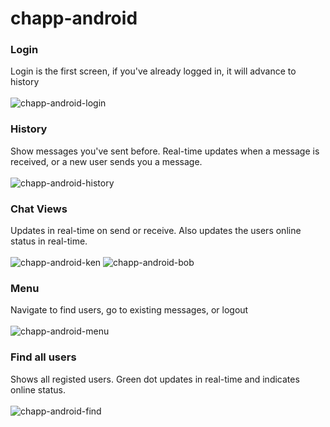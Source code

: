 # chapp-android
### Login
Login is the first screen, if you've already logged in, it will advance to history</br></br>
![chapp-android-login](https://github.com/user-attachments/assets/4a71c01b-2dfc-47f6-b3b3-dc135648cdc3)

### History
Show messages you've sent before.  Real-time updates when a message is received, or a new user sends you a message.</br></br>
![chapp-android-history](https://github.com/user-attachments/assets/cb9425c8-9ea6-450f-a9e5-d4b955848920)

### Chat Views
Updates in real-time on send or receive.  Also updates the users online status in real-time.</br></br>
![chapp-android-ken](https://github.com/user-attachments/assets/54eb2763-c887-4d46-9b0e-dccf49696eb3)
![chapp-android-bob](https://github.com/user-attachments/assets/ca1217ff-331d-411b-853a-94a0d5564fa4)

### Menu
Navigate to find users, go to existing messages, or logout</br></br>
![chapp-android-menu](https://github.com/user-attachments/assets/35930901-ba1a-4bcd-ac8c-9521c8d8d31a)

### Find all users
Shows all registed users.  Green dot updates in real-time and indicates online status.</br></br>
![chapp-android-find](https://github.com/user-attachments/assets/38adef60-27e0-4019-8a11-d7adb4b293d9)
